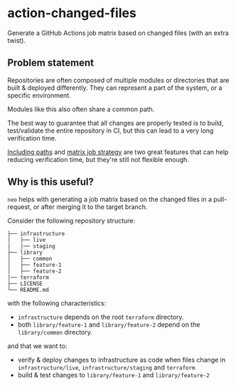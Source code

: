 # action-changed-files

Generate a GitHub Actions job matrix based on changed files (with an extra twist).

## Problem statement

Repositories are often composed of multiple modules or directories that are built & deployed differently. They can represent a part of the system, or a specific environment.

Modules like this also often share a common path.

The best way to guarantee that all changes are properly tested is to build, test/validate the entire repository in CI, but this can lead to a very long verification time.

[Including paths](https://docs.github.com/en/actions/learn-github-actions/workflow-syntax-for-github-actions#example-including-paths) and [matrix job strategy](https://docs.github.com/en/actions/learn-github-actions/workflow-syntax-for-github-actions#jobsjob_idstrategymatrix) are two great features that can help reducing verification time, but they're still not flexible enough.

## Why is this useful?

`neo` helps with generating a job matrix based on the changed files in a pull-request, or after merging it to the target branch.

Consider the following repository structure:

```
├── infrastructure
│   ├── live
|   |── staging
├── library
│   ├── common
│   ├── feature-1
│   ├── feature-2
|── terraform
├── LICENSE
└── README.md

```

with the following characteristics:

* `infrastructure` depends on the root `terraform` directory.
* both `library/feature-1` and `library/feature-2` depend on the `library/common` directory.

and that we want to:

* verify & deploy changes to infrastructure as code when files change in `infrastructure/live`, `infrastructure/staging` and `terraform`
* build & test changes to `library/feature-1` and `library/feature-2`